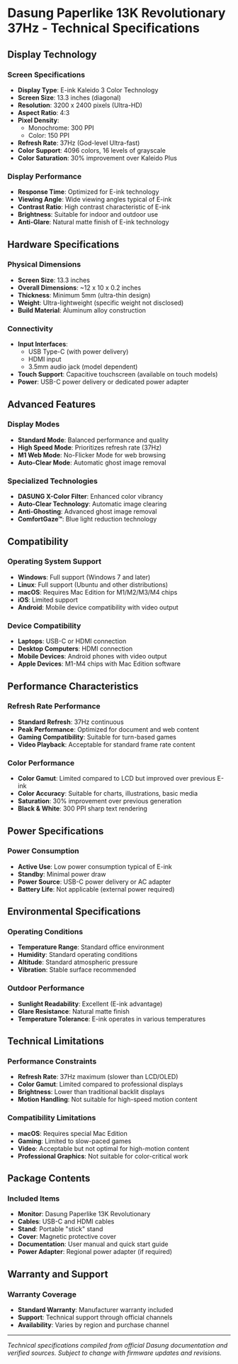 # Dasung Paperlike 13K Revolutionary 37Hz - Technical Specifications

## Display Technology

### Screen Specifications
- **Display Type**: E-ink Kaleido 3 Color Technology
- **Screen Size**: 13.3 inches (diagonal)
- **Resolution**: 3200 x 2400 pixels (Ultra-HD)
- **Aspect Ratio**: 4:3
- **Pixel Density**: 
  - Monochrome: 300 PPI
  - Color: 150 PPI
- **Refresh Rate**: 37Hz (God-level Ultra-fast)
- **Color Support**: 4096 colors, 16 levels of grayscale
- **Color Saturation**: 30% improvement over Kaleido Plus

### Display Performance
- **Response Time**: Optimized for E-ink technology
- **Viewing Angle**: Wide viewing angles typical of E-ink
- **Contrast Ratio**: High contrast characteristic of E-ink
- **Brightness**: Suitable for indoor and outdoor use
- **Anti-Glare**: Natural matte finish of E-ink technology

## Hardware Specifications

### Physical Dimensions
- **Screen Size**: 13.3 inches
- **Overall Dimensions**: ~12 x 10 x 0.2 inches
- **Thickness**: Minimum 5mm (ultra-thin design)
- **Weight**: Ultra-lightweight (specific weight not disclosed)
- **Build Material**: Aluminum alloy construction

### Connectivity
- **Input Interfaces**: 
  - USB Type-C (with power delivery)
  - HDMI input
  - 3.5mm audio jack (model dependent)
- **Touch Support**: Capacitive touchscreen (available on touch models)
- **Power**: USB-C power delivery or dedicated power adapter

## Advanced Features

### Display Modes
- **Standard Mode**: Balanced performance and quality
- **High Speed Mode**: Prioritizes refresh rate (37Hz)
- **M1 Web Mode**: No-Flicker Mode for web browsing
- **Auto-Clear Mode**: Automatic ghost image removal

### Specialized Technologies
- **DASUNG X-Color Filter**: Enhanced color vibrancy
- **Auto-Clear Technology**: Automatic image clearing
- **Anti-Ghosting**: Advanced ghost image removal
- **ComfortGaze™**: Blue light reduction technology

## Compatibility

### Operating System Support
- **Windows**: Full support (Windows 7 and later)
- **Linux**: Full support (Ubuntu and other distributions)
- **macOS**: Requires Mac Edition for M1/M2/M3/M4 chips
- **iOS**: Limited support
- **Android**: Mobile device compatibility with video output

### Device Compatibility
- **Laptops**: USB-C or HDMI connection
- **Desktop Computers**: HDMI connection
- **Mobile Devices**: Android phones with video output
- **Apple Devices**: M1-M4 chips with Mac Edition software

## Performance Characteristics

### Refresh Rate Performance
- **Standard Refresh**: 37Hz continuous
- **Peak Performance**: Optimized for document and web content
- **Gaming Compatibility**: Suitable for turn-based games
- **Video Playback**: Acceptable for standard frame rate content

### Color Performance
- **Color Gamut**: Limited compared to LCD but improved over previous E-ink
- **Color Accuracy**: Suitable for charts, illustrations, basic media
- **Saturation**: 30% improvement over previous generation
- **Black & White**: 300 PPI sharp text rendering

## Power Specifications

### Power Consumption
- **Active Use**: Low power consumption typical of E-ink
- **Standby**: Minimal power draw
- **Power Source**: USB-C power delivery or AC adapter
- **Battery Life**: Not applicable (external power required)

## Environmental Specifications

### Operating Conditions
- **Temperature Range**: Standard office environment
- **Humidity**: Standard operating conditions
- **Altitude**: Standard atmospheric pressure
- **Vibration**: Stable surface recommended

### Outdoor Performance
- **Sunlight Readability**: Excellent (E-ink advantage)
- **Glare Resistance**: Natural matte finish
- **Temperature Tolerance**: E-ink operates in various temperatures

## Technical Limitations

### Performance Constraints
- **Refresh Rate**: 37Hz maximum (slower than LCD/OLED)
- **Color Gamut**: Limited compared to professional displays
- **Brightness**: Lower than traditional backlit displays
- **Motion Handling**: Not suitable for high-speed motion content

### Compatibility Limitations
- **macOS**: Requires special Mac Edition
- **Gaming**: Limited to slow-paced games
- **Video**: Acceptable but not optimal for high-motion content
- **Professional Graphics**: Not suitable for color-critical work

## Package Contents

### Included Items
- **Monitor**: Dasung Paperlike 13K Revolutionary
- **Cables**: USB-C and HDMI cables
- **Stand**: Portable "stick" stand
- **Cover**: Magnetic protective cover
- **Documentation**: User manual and quick start guide
- **Power Adapter**: Regional power adapter (if required)

## Warranty and Support

### Warranty Coverage
- **Standard Warranty**: Manufacturer warranty included
- **Support**: Technical support through official channels
- **Availability**: Varies by region and purchase channel

---

*Technical specifications compiled from official Dasung documentation and verified sources. Subject to change with firmware updates and revisions.*
